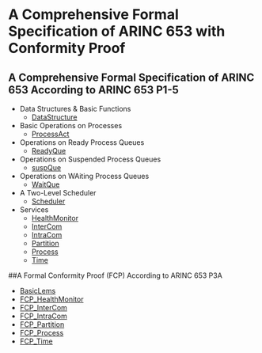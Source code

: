 
# A Comprehensive Formal Specification of ARINC 653 with Conformity Proof

## A Comprehensive Formal Specification of ARINC 653 According to ARINC 653 P1-5

  - Data Structures & Basic Functions
    - [DataStructure](https://zf-zhangfeng.github.io/ARINC653P1-5Conformity/DataStructure)
  - Basic Operations on Processes
    - [ProcessAct](https://zf-zhangfeng.github.io/ARINC653P1-5Conformity/Base_Ops/Design_BsOps/ProcessAct_D)
  - Operations on Ready Process Queues
    - [ReadyQue](https://zf-zhangfeng.github.io/ARINC653P1-5Conformity/Base_Ops/Design_BsOps/ReadyQue_D)
  - Operations on Suspended Process Queues
    - [suspQue](https://zf-zhangfeng.github.io/ARINC653P1-5Conformity/Base_Ops/Design_BsOps/suspQue_D)
  - Operations on WAiting Process Queues
    - [WaitQue](https://zf-zhangfeng.github.io/ARINC653P1-5Conformity/Base_Ops/Design_BsOps/WaitQue_D)
  - A Two-Level Scheduler
    - [Scheduler](https://zf-zhangfeng.github.io/ARINC653P1-5Conformity/Scheduler/Design_Sched/Scheduler_D)
  - Services
    - [HealthMonitor](https://zf-zhangfeng.github.io/ARINC653P1-5Conformity/Services_R/HealthMonitor)
    - [InterCom](https://zf-zhangfeng.github.io/ARINC653P1-5Conformity/Services_R/InterCom)
    - [IntraCom](https://zf-zhangfeng.github.io/ARINC653P1-5Conformity/Services_R/IntraCom)
    - [Partition](https://zf-zhangfeng.github.io/ARINC653P1-5Conformity/Services_R/Partition)
    - [Process](https://zf-zhangfeng.github.io/ARINC653P1-5Conformity/Services_R/Process)
    - [Time](https://zf-zhangfeng.github.io/ARINC653P1-5Conformity/Services_R/Time)
  

##A Formal Conformity Proof (FCP) According to ARINC 653 P3A

  - [BasicLems](https://zf-zhangfeng.github.io/ARINC653P1-5Conformity/Services_FT/BasicLems)
  - [FCP_HealthMonitor](https://zf-zhangfeng.github.io/ARINC653P1-5Conformity/Services_FT/HealthMonitor_FT)
  - [FCP_InterCom](https://zf-zhangfeng.github.io/ARINC653P1-5Conformity/Services_FT/InterCom_FT)
  - [FCP_IntraCom](https://zf-zhangfeng.github.io/ARINC653P1-5Conformity/Services_FT/IntraCom_FT)
  - [FCP_Partition](https://zf-zhangfeng.github.io/ARINC653P1-5Conformity/Services_FT/Partition_FT)
  - [FCP_Process](https://zf-zhangfeng.github.io/ARINC653P1-5Conformity/Services_FT/Process_FT)
  - [FCP_Time](https://zf-zhangfeng.github.io/ARINC653P1-5Conformity/Services_FT/Time_FT)
